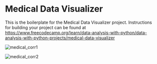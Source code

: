 # Medical Data Visualizer

This is the boilerplate for the Medical Data Visualizer project. Instructions for building your project can be found at https://www.freecodecamp.org/learn/data-analysis-with-python/data-analysis-with-python-projects/medical-data-visualizer

![medical_corr1](https://github.com/ismailNaouadir/medicalDataVisualizer/assets/74117138/af644768-a121-4c2f-ae9c-e48814241160)

![medical_corr2](https://github.com/ismailNaouadir/medicalDataVisualizer/assets/74117138/8abc96aa-4585-4ea0-851a-bf9d47f5f207)
